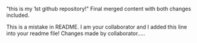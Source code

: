 "this is my 1st github repository!"
Final merged content with both changes included.

This is a mistake in README.
I am your collaborator and I added this line into your readme file!
Changes made by collaborator.....
